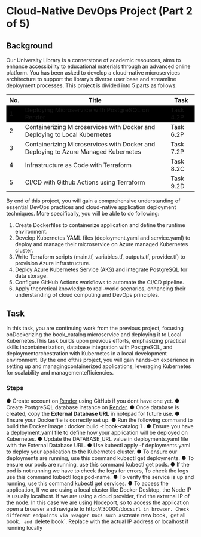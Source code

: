 # Cloud-Native DevOps Project (Part 2 of 5)

## Background

Our University Library is a cornerstone of academic resources, aims to enhance
accessibility to educational materials through an advanced online platform. You
has been asked to develop a cloud-native microservices architecture to support the
library’s diverse user base and streamline deployment processes. This project is
divided into 5 parts as follows:

<style type="text/css">
  .highlight {
    background-color: black;
  }
</style>

<table>
    <tr>
        <th>No.</th>
        <th>Title</th>
        <th>Task</th>
    </tr>
    <tr class="highlight">
        <td>1</td><td>Deploying Microservice with PostgreSQL on Render</td><td>Task 4.2P</td>
    </tr>
    <tr>
        <td>2</td><td>Containerizing Microservices with Docker and Deploying to Local Kubernetes</td><td>Task 6.2P</td>
    </tr>
    <tr>
        <td>3</td><td>Containerizing Microservices with Docker and Deploying to Azure Managed Kubernetes</td><td>Task 7.2P</td>
    </tr>
    <tr>
        <td>4</td><td> Infrastructure as Code with Terraform</td><td>Task 8.2C</td>
    </tr>
    <tr>
        <td>5</td><td>CI/CD with Github Actions using Terraform</td><td>Task 9.2D</td>
    </tr>
</table>

By end of this project, you will gain a comprehensive understanding of essential DevOps practices and cloud-native application deployment techniques. More specifically, you will be able to do following:

1. Create Dockerfiles to containerize application and define the runtime environment.
2. Develop Kubernetes YAML files (deployment.yaml and service.yaml) to deploy and manage their microservice on Azure managed Kubernetes cluster.
3. Write Terraform scripts (main.tf, variables.tf, outputs.tf, provider.tf) to provision Azure infrastructure.
4. Deploy Azure Kubernetes Service (AKS) and integrate PostgreSQL for data storage.
5. Configure GitHub Actions workflows to automate the CI/CD pipeline.
6. Apply theoretical knowledge to real-world scenarios, enhancing their understanding of cloud computing and DevOps principles.

## Task
In this task, you are continuing work from the previous project, focusing onDockerizing the book_catalog microservice and deploying it to Local Kubernetes.This task builds upon previous efforts, emphasizing practical skills incontainerization, database integration with PostgreSQL, and deploymentorchestration with Kubernetes in a local development environment. By the end ofthis project, you will gain hands-on experience in setting up and managingcontainerized applications, leveraging Kubernetes for scalability and managementefficiencies.

### Steps

● Create account on [Render](http://render.com/) using GitHub if you dont have one yet.
● Create PostgreSQL database instance on [Render](http://render.com/).
● Once database is created, copy the __External Database URL__ in notepad for future use.
● Ensure your Dockerfile is correctly set up.
● Run the following command to build the Docker image : docker build -t book-catalog:1 .
● Ensure you have a deployment.yaml file to define how your application will be deployed
on Kubernetes.
● Update the DATABASE_URL value in deployments.yaml file with the External Database URL.
● Use kubectl apply -f deployments.yaml to deploy your application to the Kubernetes
cluster.
● To ensure our deployments are running, use this command kubectl get deployments.
● To ensure our pods are running, use this command kubectl get pods.
● If the pod is not running we have to check the logs for errors, To check the logs use this
command kubectl logs pod-name.
● To verify the service is up and running, use this command kubectl get services.
● To access the application, If we are using a local cluster like Docker Desktop, the Node
IP is usually localhost. If we are using a cloud provider, find the external IP of the node. 
In this case we are using Nodeport, so to access the application open a browser and
navigate to http://<NodeIP>:30000/docs` url in browser. Check different endpoints via Swagger Docs such as `create new book`, `get all book`, and `delete book`. Replace <NodeIP> with the actual IP address or
localhost if running locally

